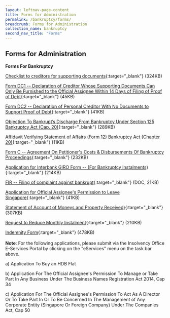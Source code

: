 ```yaml
---
layout: leftnav-page-content
title: Forms for Administration
permalink: /bankruptcy/forms/
breadcrumb: Forms for Administration
collection_name: bankruptcy
second_nav_title: "Forms"
---
```


Forms for Administration
---

**Forms For Bankruptcy**

[Checklist to creditors for supporting documents](/files/ChecklisttoCreditorsforSupportingDocuments_revisedversion20062018.pdf/){:target="_blank"} (324KB)

[Form DC1 -- Declaration of Creditor Whose Supporting Documents Can Only Be Furnished to the Official Assignee Within 14 Days of Filing of Proof of Debt](/files/FormDC1DRS.pdf/){:target="_blank"} (45KB)

[Form DC2 -- Declaration of Personal Creditor With No Documents to Support Proof of Debt](/files/FormDC2DRS.pdf/){:target="_blank"} (41KB)

[Objection To Bankrupt’s Discharge From Bankruptcy Under Section 125 Bankruptcy Act (Cap. 20)](/files/S125objectiontodischarge.pdf/){:target="_blank"} (289KB)

[Affidavit Verifying Statement of Affairs (Form 12) Bankruptcy Act (Chapter 20)](/files/Form12AffidavitVerifyingStatementofAffairs.pdf/){:target="_blank"} (11KB)

[Form C -- Agreement On Petitioner's Costs & Disbursements Of Bankruptcy Proceedings](/files/FormC_CAA25Jul17.pdf/){:target="_blank"} (232KB)

[Application for Interbank GIRO Form -- (For Bankruptcy Instalments)](/files/DirectDebitApplicationFormApr2018.pdf/){:target="_blank"} (214KB)

[FIR -- Filing of complaint against bankrupt](/files/FIRSTINFORMATIONREPORT.docx/){:target="_blank"} (DOC, 21KB)

[Application for Official Assignee's Permission to Leave Singapore](/files/ApplicationforOfficialAssigneePermissiontoLeaveSingapore.pdf/){:target="_blank"} (41KB)

[Statement of Account of Moneys and Property Received)](/files/StatementofAccountofMoneysandPropertyReceived.pdf/){:target="_blank"} (307KB)

[Request to Reduce Monthly Instalment](/files/reduction.pdf/){:target="_blank"} (210KB)

[Indemnity Form](/files/IndemnityForm.pdf/){:target="_blank"} (478KB)<br><br>
**Note**: For the following applications, please submit via the Insolvency Office E-Services Portal by clicking on the "eServices" menu on the task bar above.

a) Application To Buy an HDB Flat

b) Application For The Official Assignee's Permission To Manage or Take Part In Any Business Under The Business Names Registration Act 2014, Cap 34

c) Application For The Official Assignee's Permission To Act As A Director Or To Take Part In Or To Be Concerned In The Management of Any Corporate Entity (Singapore Or Foreign Company) Under The Companies Act, Cap 50 
